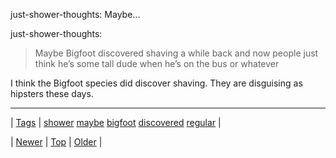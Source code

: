 <!--
title: just-shower-thoughts
date: 2020-06-28T15:27:00.130Z
tags: shower, maybe, bigfoot, discovered, regular
-->


just-shower-thoughts: Maybe...

<p>just-shower-thoughts:</p>

<blockquote><p>Maybe Bigfoot discovered shaving a while back and now people just think he’s some tall dude when he’s on the bus or whatever</p></blockquote>

<p>I think the Bigfoot species did discover shaving. They are disguising as hipsters these days.</p>

<!--BOTTOM-POST-NAVIGATION-->
---

| [Tags](tags.md) | [shower](tag-shower.md) [maybe](tag-maybe.md) [bigfoot](tag-bigfoot.md) [discovered](tag-discovered.md) [regular](tag-regular.md) |

| [Newer](150399824918.md) | [Top](index.md) | [Older](150438527785.md) |